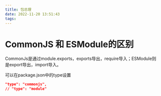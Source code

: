 ```yaml
---
title: 包总理
date: 2022-11-20 13:51:43
tags:
---
```


# CommonJS 和 ESModule的区别
CommonJs是通过module.exports，exports导出，require导入；ESModule则是export导出，import导入。

可以在package.json中的type设置

```json
"type": "commonjs",
// "type": "module"
```